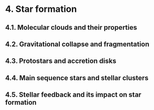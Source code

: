 # 4. Star formation

## 4.1. Molecular clouds and their properties

## 4.2. Gravitational collapse and fragmentation

## 4.3. Protostars and accretion disks

## 4.4. Main sequence stars and stellar clusters

## 4.5. Stellar feedback and its impact on star formation